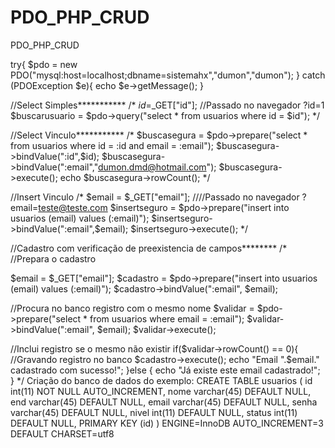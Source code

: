 # PDO_PHP_CRUD
PDO_PHP_CRUD

try{ $pdo = new PDO("mysql:host=localhost;dbname=sistemahx","dumon","dumon"); } catch (PDOException $e){ echo $e->getMessage(); }

//Select Simples*********** /* $id=$_GET["id"]; //Passado no navegador ?id=1 $buscarusuario = $pdo->query("select * from usuarios where id = $id"); */

//Select Vinculo*********** /* $buscasegura = $pdo->prepare("select * from usuarios where id = :id and email = :email"); $buscasegura->bindValue(":id",$id); $buscasegura->bindValue(":email","dumon.dmd@hotmail.com"); $buscasegura->execute(); echo $buscasegura->rowCount(); */

//Insert Vinculo /* $email = $_GET["email"]; ////Passado no navegador ?email=teste@teste.com $insertseguro = $pdo->prepare("insert into usuarios (email) values (:email)"); $insertseguro->bindValue(":email",$email); $insertseguro->execute(); */

//Cadastro com verificação de preexistencia de campos******** /* //Prepara o cadastro

$email = $_GET["email"]; $cadastro = $pdo->prepare("insert into usuarios (email) values (:email)"); $cadastro->bindValue(":email", $email);

//Procura no banco registro com o mesmo nome $validar = $pdo->prepare("select * from usuarios where email = :email"); $validar->bindValue(":email", $email); $validar->execute();

//Inclui registro se o mesmo não existir if($validar->rowCount() == 0){ //Gravando registro no banco $cadastro->execute(); echo "Email ".$email." cadastrado com sucesso!"; }else { echo "Já existe este email cadastrado!"; } */ Criação do banco de dados do exemplo: CREATE TABLE usuarios ( id int(11) NOT NULL AUTO_INCREMENT, nome varchar(45) DEFAULT NULL, end varchar(45) DEFAULT NULL, email varchar(45) DEFAULT NULL, senha varchar(45) DEFAULT NULL, nivel int(11) DEFAULT NULL, status int(11) DEFAULT NULL, PRIMARY KEY (id) ) ENGINE=InnoDB AUTO_INCREMENT=3 DEFAULT CHARSET=utf8
